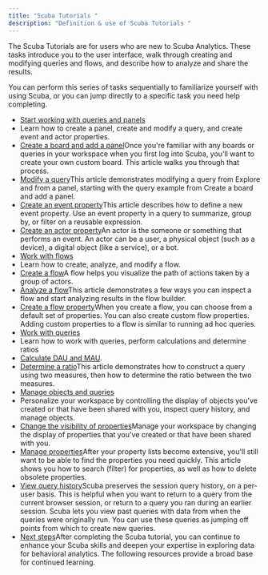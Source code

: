 ```yaml
---
title: "Scuba Tutorials "
description: "Definition & use of Scuba Tutorials "
---
```


The Scuba Tutorials are for users who are new to Scuba Analytics. These tasks introduce you to the user interface, walk through creating and modifying queries and flows, and describe how to analyze and share the results.

You can perform this series of tasks sequentially to familiarize yourself with using Scuba, or you can jump directly to a specific task you need help completing.

- [Start working with queries and panels](./create-a-board-with-queries-panels)
- Learn how to create a panel, create and modify a query, and create event and actor properties.
- [Create a board and add a panel](./create-a-board-with-queries-panels)Once you're familiar with any boards or queries in your workspace when you first log into Scuba, you'll want to create your own custom board. This article walks you through that process.
- [Modify a query](./modify-a-query)This article demonstrates modifying a query from Explore and from a panel, starting with the query example from Create a board and add a panel.
- [Create an event property](./create-an-event-property)This article describes how to define a new event property. Use an event property in a query to summarize, group by, or filter on a reusable expression.
- [Create an actor property](./create-an-actor-property)An actor is the someone or something that performs an event. An actor can be a user, a physical object (such as a device), a digital object (like a service), or a bot.
- [Work with flows](./work-with-flows)
- Learn how to create, analyze, and modify a flow.
- [Create a flow](./work-with-flows/create-a-flow)A flow helps you visualize the path of actions taken by a group of actors.
- [Analyze a flow](./work-with-flows/analyze-a-flow)This article demonstrates a few ways you can inspect a flow and start analyzing results in the flow builder.
- [Create a flow property](./work-with-flows/create-a-flow-property)When you create a flow, you can choose from a default set of properties. You can also create custom flow properties. Adding custom properties to a flow is similar to running ad hoc queries.
- [Work with queries](./work-with-queries)
- Learn how to work with queries, perform calculations and determine ratios
- [Calculate DAU and MAU](./work-with-queries/calculate-dau-and-mau).
- [Determine a ratio](./work-with-queries/determine-a-ratio)This article demonstrates how to construct a query using two measures, then how to determine the ratio between the two measures.
- [Manage objects and queries](./manage-objects-and-queries)
- Personalize your workspace by controlling the display of objects you've created or that have been shared with you, inspect query history, and manage objects.
- [Change the visibility of properties](./manage-objects-and-queries/change-the-visibility-of-properties)Manage your workspace by changing the display of properties that you've created or that have been shared with you.
- [Manage properties](./manage-objects-and-queries/manage-properties)After your property lists become extensive, you'll still want to be able to find the properties you need quickly. This article shows you how to search (filter) for properties, as well as how to delete obsolete properties.
- [View query history](./manage-objects-and-queries/view-query-history)Scuba preserves the session query history, on a per-user basis. This is helpful when you want to return to a query from the current browser session, or return to a query you ran during an earlier session. Scuba lets you view past queries with data from when the queries were originally run. You can use these queries as jumping off points from which to create new queries.
- [Next steps](./manage-objects-and-queries/next-steps)After completing the Scuba tutorial, you can continue to enhance your Scuba skills and deepen your expertise in exploring data for behavioral analytics. The following resources provide a broad base for continued learning.
